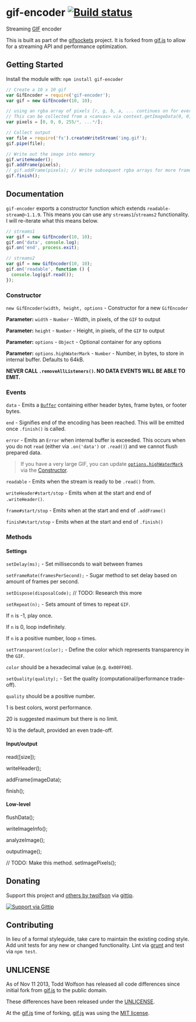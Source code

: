 # gif-encoder [![Build status](https://travis-ci.org/twolfson/gif-encoder.png?branch=master)](https://travis-ci.org/twolfson/gif-encoder)

Streaming [GIF][] encoder

[GIF]: http://en.wikipedia.org/wiki/Graphics_Interchange_Format

This is built as part of the [gifsockets][] project. It is forked from [gif.js][] to allow for a streaming API and performance optimization.

[gifsockets]: https://github.com/twolfson/gifsockets-server

## Getting Started
Install the module with: `npm install gif-encoder`

```js
// Create a 10 x 10 gif
var GifEncoder = require('gif-encoder');
var gif = new GifEncoder(10, 10);

// using an rgba array of pixels [r, g, b, a, ... continues on for every pixel]
// This can be collected from a <canvas> via context.getImageData(0, 0, width, height).data
var pixels = [0, 0, 0, 255/*, ...*/];

// Collect output
var file = require('fs').createWriteStream('img.gif');
gif.pipe(file);

// Write out the image into memory
gif.writeHeader();
gif.addFrame(pixels);
// gif.addFrame(pixels); // Write subsequent rgba arrays for more frames
gif.finish();
```

## Documentation
`gif-encoder` exports a constructor function which extends `readable-stream@~1.1.9`. This means you can use any `streams1`/`streams2` functionality. I will re-iterate what this means below.

```js
// streams1
var gif = new GifEncoder(10, 10);
gif.on('data', console.log);
gif.on('end', process.exit);

// streams2
var gif = new GifEncoder(10, 10);
gif.on('readable', function () {
  console.log(gif.read());
});
```

### Constructor
`new GifEncoder(width, height, options` - Constructor for a new `GifEncoder`

**Parameter:** `width` - `Number` - Width, in pixels, of the `GIF` to output

**Parameter:** `height` - `Number` - Height, in pixels, of the `GIF` to output

**Parameter:** `options` - `Object` - Optional container for any options

**Parameter:** `options.highWaterMark` - `Number` - Number, in bytes, to store in internal buffer. Defaults to 64kB.

**NEVER CALL `.removeAllListeners()`. NO DATA EVENTS WILL BE ABLE TO EMIT.**

### Events
`data` - Emits a [`Buffer`][] containing either header bytes, frame bytes, or footer bytes.

[`Buffer`]: http://nodejs.org/api/buffer.html

`end` - Signifies end of the encoding has been reached. This will be emitted once `.finish()` is called.

`error` - Emits an `Error` when internal buffer is exceeded. This occurs when you do not `read` (either via `.on('data')` or `.read()`) and we cannot flush prepared data.

> If you have a very large GIF, you can update [`options.highWaterMark`][Constructor] via the [Constructor][].

[Constructor]: #constructor

`readable` - Emits when the stream is ready to be `.read()` from.

`writeHeader#start/stop` - Emits when at the start and end of `.writeHeader()`.

`frame#start/stop` - Emits when at the start and end of `.addFrame()`

`finish#start/stop` - Emits when at the start and end of `.finish()`

### Methods
#### Settings
`setDelay(ms);` - Set milliseconds to wait between frames

`setFrameRate(framesPerSecond);` - Sugar method to set delay based on amount of frames per second.

`setDispose(disposalCode);` // TODO: Research this more

`setRepeat(n);` - Sets amount of times to repeat `GIF`.

If `n` is -1, play once.

If `n` is 0, loop indefinitely.

If `n` is a positive number, loop `n` times.

`setTransparent(color);` - Define the color which represents transparency in the `GIF`.

`color` should be a hexadecimal value (e.g. `0x00FF00`).

`setQuality(quality);` - Set the quality (computational/performance trade-off).

`quality` should be a positive number.

1 is best colors, worst performance.

20 is suggested maximum but there is no limit.

10 is the default, provided an even trade-off.

#### Input/output
read([size]);

writeHeader();

addFrame(imageData);

finish();

#### Low-level
flushData();


writeImageInfo();

analyzeImage();

outputImage();

// TODO: Make this method.
setImagePixels();

## Donating
Support this project and [others by twolfson][gittip] via [gittip][].

[![Support via Gittip][gittip-badge]][gittip]

[gittip-badge]: https://rawgithub.com/twolfson/gittip-badge/master/dist/gittip.png
[gittip]: https://www.gittip.com/twolfson/

## Contributing
In lieu of a formal styleguide, take care to maintain the existing coding style. Add unit tests for any new or changed functionality. Lint via [grunt](https://github.com/gruntjs/grunt) and test via `npm test`.

## UNLICENSE
As of Nov 11 2013, Todd Wolfson has released all code differences since initial fork from [gif.js][] to the public domain.

These differences have been released under the [UNLICENSE][].

[UNLICENSE]: UNLICENSE

At the [gif.js][] time of forking, [gif.js][] was using the [MIT license][].

[gif.js]: https://github.com/jnordberg/gif.js/tree/faee238491302de05a1ed05e4fbe562738a76310

[MIT license]: https://github.com/jnordberg/gif.js/tree/faee238491302de05a1ed05e4fbe562738a76310#license
